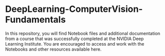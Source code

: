 
# DeepLearning-ComputerVision-Fundamentals
In this repository, you will find Notebook files and additional documentation from a course that was successfully completed at the NVIDIA Deep Learning Institute. You are encouraged to access and work with the Notebooks and other resources available here.